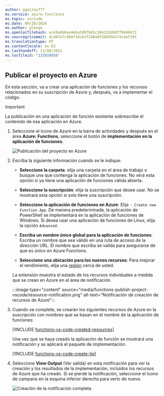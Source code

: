 ```yaml
---
author: ggailey777
ms.service: azure-functions
ms.topic: include
ms.date: 09/28/2020
ms.author: glenga
ms.openlocfilehash: ece9a6bbae4eba3d8f0d1c3b6322db87f0440472
ms.sourcegitcommit: 4cd97e7c960f34cb3f248a0f384956174cdaf19f
ms.translationtype: HT
ms.contentlocale: es-ES
ms.lasthandoff: 11/08/2021
ms.locfileid: "132028656"
---
```

## <a name="publish-the-project-to-azure"></a>Publicar el proyecto en Azure

En esta sección, va a crear una aplicación de funciones y los recursos relacionados en su suscripción de Azure y, después, va a implementar el código.

> [!IMPORTANT]
> La publicación en una aplicación de función existente sobrescribe el contenido de esa aplicación en Azure.


1. Seleccione el icono de Azure en la barra de actividades y después en el área **Azure: Functions**, seleccione el botón de **implementación en la aplicación de funciones**.

    ![Publicación del proyecto en Azure](./media/functions-publish-project-vscode/function-app-publish-project.png)

1. Escriba la siguiente información cuando se le indique:

    - **Seleccione la carpeta**: elija una carpeta en el área de trabajo o busque una que contenga la aplicación de funciones. No verá esta opción si ya tiene una aplicación de funciones válida abierta.

    - **Seleccione la suscripción**: elija la suscripción que desee usar. No se mostrará esta opción si solo tiene una suscripción.

    - **Seleccione la aplicación de funciones en Azure**: Elija `- Create new Function App`. De manera predeterminada, la aplicación de PowerShell se implementará en la aplicación de funciones de Windows. Si desea usar una aplicación de funciones de Linux, elija la opción `Advanced`.
      
    - **Escriba un nombre único global para la aplicación de funciones**: Escriba un nombre que sea válido en una ruta de acceso de la dirección URL. El nombre que escriba se valida para asegurarse de que es único en Azure Functions.
    
    - **Seleccione una ubicación para los nuevos recursos**:  Para mejorar el rendimiento, elija una [región](https://azure.microsoft.com/regions/) cerca de usted. 
    
    La extensión muestra el estado de los recursos individuales a medida que se crean en Azure en el área de notificación.

    :::image type="content" source="media/functions-publish-project-vscode/resource-notification.png" alt-text="Notificación de creación de recursos de Azure":::
    
1.  Cuando se complete, se crearán los siguientes recursos de Azure en la suscripción con nombres que se basan en el nombre de la aplicación de funciones:
    
    [!INCLUDE [functions-vs-code-created-resources](functions-vs-code-created-resources.md)]

    Una vez que se haya creado la aplicación de función se mostrará una notificación y se aplicará el paquete de implementación. 

    [!INCLUDE [functions-vs-code-create-tip](functions-vs-code-create-tip.md)]

4. Seleccione **View Output** (Ver salida) en esta notificación para ver la creación y los resultados de la implementación, incluidos los recursos de Azure que ha creado. Si se pierde la notificación, seleccione el icono de campana en la esquina inferior derecha para verlo de nuevo.

    ![Creación de la notificación completa](media/functions-publish-project-vscode/function-create-notifications.png)
